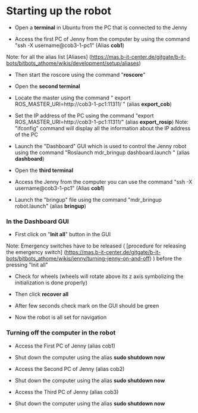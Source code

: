 # Starting up the robot
- Open a **terminal** in Ubuntu from the PC that is connected to the Jenny

* Access the first PC of Jenny from the computer by using the command "ssh -X username@cob3-1-pc1" (Alias **cob1**)

Note: for all the alias list [Aliases] (https://mas.b-it-center.de/gitgate/b-it-bots/bitbots_athome/wikis/development/setup/aliases)

* Then start the roscore using the command "**roscore**"

- Open the **second terminal**

* Locate the master using the command " export ROS_MASTER_URI=http://cob3-1-pc1:11311/ " (alias **export_cob**)

* Set the IP address of the PC using the command "export ROS_MASTER_URI=http://cob3-1-pc1:11311/" (alias **export_rosip**)
Note: "ifconfig" command will display all the information about the IP address of the PC

* Launch the "Dashboard" GUI which is used to control the Jenny robot using the command "Roslaunch mdr_bringup dashboard.launch " (alias **dashboard**)

* Open the **third terminal** 

* Access the Jenny from the computer you can use the command "ssh -X username@cob3-1-pc1" (Alias **cob1**)

* Launch the "bringup" file using the command  "mdr_bringup robot.launch" (alias **bringup**)

### In the Dashboard GUI

* First click on "**Init all**" button in the GUI

Note: Emergency switches have to be released ( [procedure for releasing the emergency switch] (https://mas.b-it-center.de/gitgate/b-it-bots/bitbots_athome/wikis/jenny/turning-jenny-on-and-off) ) before the pressing "Init all" 

* Check for wheels (wheels will rotate above its z axis symbolizing the initialization is done properly) 

* Then click **recover all** 

* After few seconds check mark on the GUI should be green

* Now the robot is all set for navigation


### Turning off the computer in the robot

* Access the First PC of Jenny  (alias cob1)
* Shut down the computer using the alias **sudo shutdown now**
  
* Access the Second PC of Jenny (alias cob2)
* Shut down the computer using the alias **sudo shutdown now**

* Access the Third PC of Jenny (alias cob3)
* Shut down the computer using the alias **sudo shutdown now**
